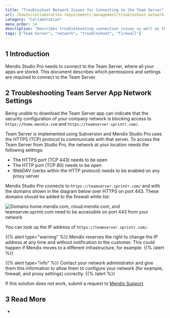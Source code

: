 ```yaml
---
title: "Troubleshoot Network Issues for Connecting to the Team Server"
url: /howto/collaboration-requirements-management/troubleshoot-network-issues-for-team-server/
category: "Collaboration"
menu_order: 14
description: "Describes troubleshooting connection issues as well as the permissions and settings required to connect to the Team Server."
tags: ["Team Server", "network", "troubleshoot", "firewall"]
---
```


## 1 Introduction

Mendix Studio Pro needs to connect to the Team Server, where all your apps are stored. This document describes which permissions and settings are required to connect to the Team Server.

## 2 Troubleshooting Team Server App Network Settings

Being unable to download the Team Server app can indicate that the security configuration of your company network is blocking access to `https://home.mendix.com` and `https://teamserver.sprintr.com/`.

Team Server is implemented using Subversion and Mendix Studio Pro uses the HTTPS (TCP) protocol to communicate with that server. To access the Team Server from Studio Pro, the network at your location needs the following settings:

* The HTTPS port (TCP 443) needs to be open
* The HTTP port (TCP 80) needs to be open
* WebDAV (verbs within the HTTP protocol) needs to be enabled on any proxy server

Mendix Studio Pro connects to `https://teamserver.sprintr.com/` and with the domains shown in the diagram below over HTTPS on port 443. These domains should be added to the firewall white list:

![Domains home.mendix.com, cloud.mendix.com, and teamserver.sprintr.com need to be accessible on port 443 from your network](/attachments/howto/collaboration-requirements-management//troubleshoot-network-issues-for-team-server/networkaccessmendixplatform.jpg)

You can look up the IP address of `https://teamserver.sprintr.com/`.

{{% alert type="warning" %}}
Mendix reserves the right to change the IP address at any time and without notification to the customer. This could happen if Mendix moves to a different infrastructure, for example.
{{% /alert %}}

{{% alert type="info" %}}
Contact your network administrator and give them this information to allow them to configure your network (for example, firewall, and proxy settings) correctly.
{{% /alert %}}

If this solution does not work, submit a request to [Mendix Support](https://support.mendix.com/).

## 3 Read More

* 
